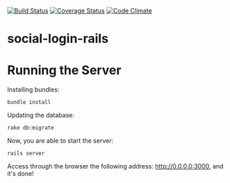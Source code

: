 [![Build Status](https://travis-ci.org/igordeoliveirasa/social-login-rails.svg?branch=master)](https://travis-ci.org/igordeoliveirasa/social-login-rails)
[![Coverage Status](https://coveralls.io/repos/igordeoliveirasa/social-login-rails/badge.png)](https://coveralls.io/r/igordeoliveirasa/social-login-rails)
[![Code Climate](https://codeclimate.com/github/igordeoliveirasa/social-login-rails/badges/gpa.svg)](https://codeclimate.com/github/igordeoliveirasa/social-login-rails)

social-login-rails
==================


Running the Server
==================

Installing bundles:
```console
bundle install
```

Updating the database:
```console
rake db:migrate
```

Now, you are able to start the server:
```console
rails server
```

Access through the browser the following address: http://0.0.0.0:3000, and it's done!
